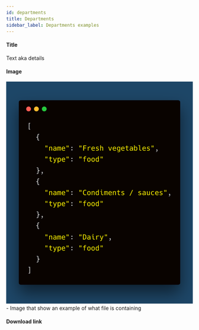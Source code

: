 ```yaml
---
id: departments
title: Departments
sidebar_label: Departments examples
---
```



#### Title

Text aka details

#### Image
![](https://raw.githubusercontent.com/GroceriStar/creative/master/fetch-examples/departments-structure.png) - Image that show an example of what file is containing

#### Download link
[]()
